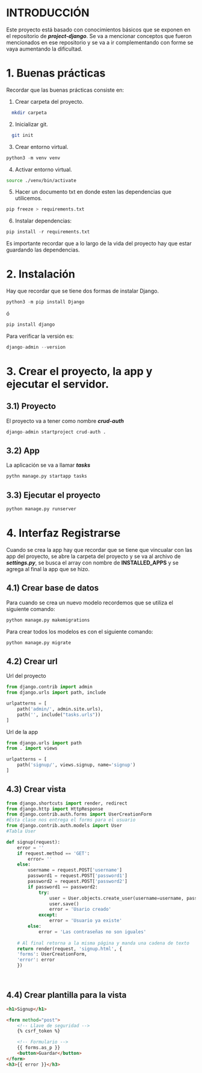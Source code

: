 # INTRODUCCIÓN
Este proyecto está basado con conocimientos básicos que se exponen en el repositorio de _**project-django**_.
Se va a mencionar conceptos que fueron mencionados en ese repositorio y se va a ir complementando con forme se vaya aumentando la dificultad.

# 1. Buenas prácticas
Recordar que las buenas prácticas consiste en:
1. Crear carpeta del proyecto.
```bash
  mkdir carpeta
```
2. Inicializar git.
```bash
  git init
```

3. Crear entorno virtual.
```python
python3 -m venv venv
```

4. Activar entorno virtual.
```bash
source ./venv/bin/activate
```
5. Hacer un documento txt en donde esten las dependencias que utilicemos.
```python
pip freeze > requirements.txt
```

6. Instalar dependencias:
```python
pip install -r requirements.txt
```

Es importante recordar que a lo largo de la vida del proyecto hay que estar guardando las dependencias.

# 2. Instalación
Hay que recordar que se tiene dos formas de instalar Django.

```python
python3 -m pip install Django
```
ó
```python
pip install django
```

Para verificar la versión es:
 ```python
django-admin --version
```

# 3. Crear el proyecto, la app y ejecutar el servidor.
## 3.1) Proyecto
El proyecto va a tener como nombre **_crud-auth_**
```python
django-admin startproject crud-auth .
```
## 3.2) App
La aplicación se va a llamar **_tasks_**
```python
pythn manage.py startapp tasks
```

## 3.3) Ejecutar el proyecto
```python
python manage.py runserver
```
# 4. Interfaz Registrarse
Cuando se crea la app hay que recordar que se tiene que vincualar con las app del proyecto, se abre la carpeta del proyecto y se va al archivo de **_settings.py_**, se busca el array con nombre de **INSTALLED_APPS** y se agrega al final la app que se hizo.
## 4.1) Crear base de datos
Para cuando se crea un nuevo modelo recordemos que se utiliza el siguiente comando:
```python
python manage.py makemigrations
```

Para crear todos los modelos es con el siguiente comando:
```python
python manage.py migrate
```

## 4.2) Crear url
Url del proyecto
```python
from django.contrib import admin
from django.urls import path, include

urlpatterns = [
    path('admin/', admin.site.urls),
    path('', include("tasks.urls"))
]
```
Url de la app
```python
from django.urls import path
from . import views

urlpatterns = [
    path('signup/', views.signup, name='signup')
]
```

## 4.3) Crear vista
```python
from django.shortcuts import render, redirect
from django.http import HttpResponse
from django.contrib.auth.forms import UserCreationForm
#Ésta clase nos entrega el forms para el usuario
from django.contrib.auth.models import User
#Tabla User

def signup(request):
    error = ''
    if request.method == 'GET':
        error= ''
    else:
        username = request.POST['username']
        password1 = request.POST['password1']
        password2 = request.POST['password2']
        if password1 == password2:
            try:
                user = User.objects.create_user(username=username, password=password1)
                user.save()
                error = 'Usario creado'
            except:
                error = 'Usuario ya existe'
        else:
            error = 'Las contraseñas no son iguales'
    
    # Al final retorna a la misma página y manda una cadena de texto
    return render(request, 'signup.html', {
    'forms': UserCreationForm,
    'error': error
    })

    
```

## 4.4) Crear plantilla para la vista
```html
<h1>Signup</h1>

<form method="post">
    <!-- Llave de seguridad -->
    {% csrf_token %}

    <!-- Formulario -->
    {{ forms.as_p }}
    <button>Guardar</button>
</form>
<h3>{{ error }}</h3>

```



